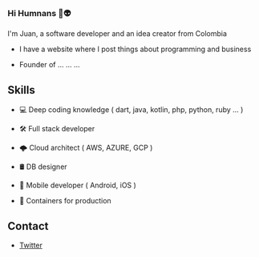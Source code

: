 ### Hi Humnans 👋👽

I'm Juan, a software developer and an idea creator from Colombia 

* I have a website where I post things about programming and business

* Founder of ... ... ...
<!--
**juanarangot/juanarangot** is a ✨ _special_ ✨ repository because its `README.md` (this file) appears on your GitHub profile.

Here are some ideas to get you started:

- 🔭 I’m currently working on ...
- 🌱 I’m currently learning ...
- 👯 I’m looking to collaborate on ...
- 🤔 I’m looking for help with ...
- 💬 Ask me about ...
- 📫 How to reach me: ...
- 😄 Pronouns: ...
- ⚡ Fun fact: ...
-->


## Skills

* 💻 Deep coding knowledge ( dart, java, kotlin, php, python, ruby ... )

* 🛠️ Full stack developer

* 🌩️ Cloud architect ( AWS, AZURE, GCP )

* 🛢️ DB designer

* 📲 Mobile developer ( Android, iOS )

* 🚢 Containers for production



## Contact

<!-- * [My Website](https://juanarangot.com) -->

<!-- * [Arapoints Jobs](https://jobs.arapoints.com) -->

* [Twitter](https://twitter.com/juanarangot)

<!-- * LinkedIn(website) -->
